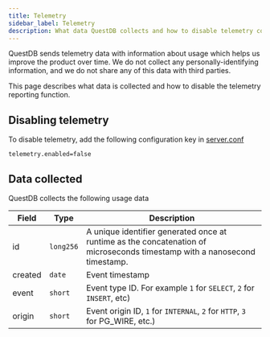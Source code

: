 ```yaml
---
title: Telemetry
sidebar_label: Telemetry
description: What data QuestDB collects and how to disable telemetry collection
---
```


QuestDB sends telemetry data with information about usage which helps us improve
the product over time. We do not collect any personally-identifying information,
and we do not share any of this data with third parties.

This page describes what data is collected and how to disable the telemetry
reporting function.

## Disabling telemetry

To disable telemetry, add the following configuration key in
[server.conf](server.md)

```shell title="Disabling telemetry"
telemetry.enabled=false
```

## Data collected

QuestDB collects the following usage data

| Field   | Type      | Description                                                                                                               |
| ------- | --------- | ------------------------------------------------------------------------------------------------------------------------- |
| id      | `long256` | A unique identifier generated once at runtime as the concatenation of microseconds timestamp with a nanosecond timestamp. |
| created | `date`    | Event timestamp                                                                                                           |
| event   | `short`   | Event type ID. For example `1` for `SELECT`, `2` for `INSERT`, etc)                                                       |
| origin  | `short`   | Event origin ID, `1` for `INTERNAL`, `2` for `HTTP`, `3` for PG_WIRE, etc.)                                               |
